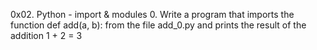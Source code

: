 0x02. Python - import & modules
0. Write a program that imports the function def add(a, b): from the file add_0.py and prints the result of the addition 1 + 2 = 3
